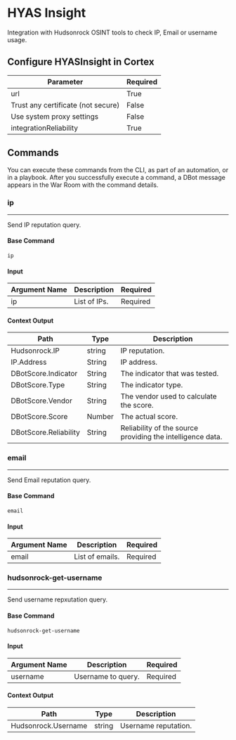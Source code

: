 # HYAS Insight

Integration with Hudsonrock OSINT tools to check IP, Email or username usage.

## Configure HYASInsight in Cortex


| **Parameter** | **Required** |
| --- |--------------|
| url | True         |
| Trust any certificate (not secure) | False        |
| Use system proxy settings | False        |
| integrationReliability | True         |

## Commands

You can execute these commands from the CLI, as part of an automation, or in a playbook.
After you successfully execute a command, a DBot message appears in the War Room with the command details.

### ip

***
Send IP reputation query.

#### Base Command

`ip`

#### Input

| **Argument Name** | **Description** | **Required** |
| --- | --- | --- |
| ip | List of IPs. | Required | 

#### Context Output

| **Path** | **Type** | **Description** |
| --- | --- | --- |
| Hudsonrock.IP | string | IP reputation. | 
| IP.Address | String | IP address. | 
| DBotScore.Indicator | String | The indicator that was tested. | 
| DBotScore.Type | String | The indicator type. | 
| DBotScore.Vendor | String | The vendor used to calculate the score. | 
| DBotScore.Score | Number | The actual score. | 
| DBotScore.Reliability | String | Reliability of the source providing the intelligence data. | 

### email

***
Send Email reputation query.

#### Base Command

`email`

#### Input

| **Argument Name** | **Description** | **Required** |
| --- | --- | --- |
| email | List of emails. | Required | 



### hudsonrock-get-username

***
Send username repxutation query.

#### Base Command

`hudsonrock-get-username`

#### Input

| **Argument Name** | **Description** | **Required** |
| --- | --- | --- |
| username | Username to query. | Required | 

#### Context Output

| **Path** | **Type** | **Description** |
| --- | --- | --- |
| Hudsonrock.Username | string | Username reputation. | 
